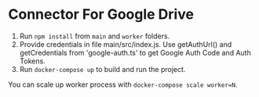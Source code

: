 # Connector For Google Drive

1. Run `npm install` from `main` and `worker` folders. 
2. Provide credentials in file main/src/index.js. Use getAuthUrl() and getCredentials from 'google-auth.ts' to get Google Auth Code and Auth Tokens. 
3. Run `docker-compose up` to build and run the project.  

You can scale up worker process with `docker-compose scale worker=N`.
